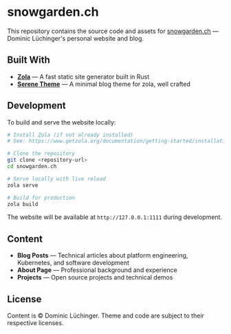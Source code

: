 # snowgarden.ch

This repository contains the source code and assets for [snowgarden.ch](https://snowgarden.ch) — Dominic Lüchinger's
personal website and blog.

## Built With

- **[Zola](https://www.getzola.org/)** — A fast static site generator built in Rust
- **[Serene Theme](https://github.com/isunjn/serene)** — A minimal blog theme for zola, well crafted

## Development

To build and serve the website locally:

```bash
# Install Zola (if not already installed)
# See: https://www.getzola.org/documentation/getting-started/installation/

# Clone the repository
git clone <repository-url>
cd snowgarden.ch

# Serve locally with live reload
zola serve

# Build for production
zola build
```

The website will be available at `http://127.0.0.1:1111` during development.

## Content

- **Blog Posts** — Technical articles about platform engineering, Kubernetes, and software development
- **About Page** — Professional background and experience
- **Projects** — Open source projects and technical demos

## License

Content is © Dominic Lüchinger. Theme and code are subject to their respective licenses.

